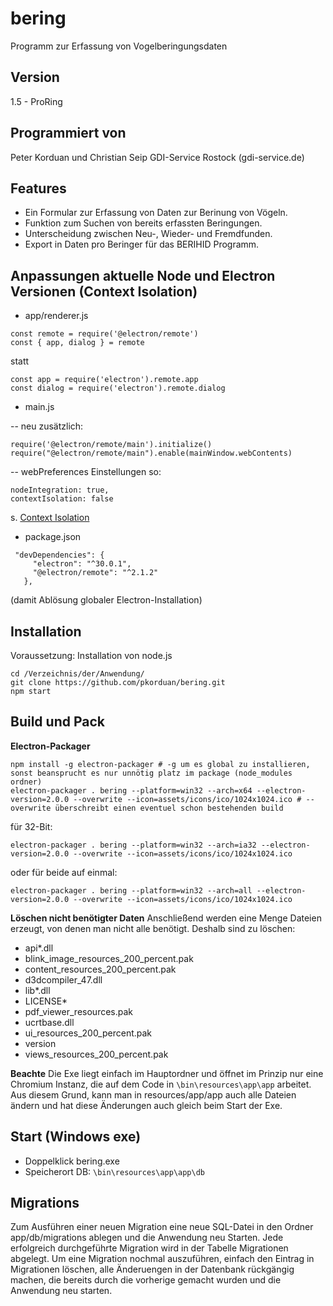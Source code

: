 # bering
Programm zur Erfassung von Vogelberingungsdaten

## Version
1.5 - ProRing

## Programmiert von
Peter Korduan und Christian Seip
GDI-Service Rostock (gdi-service.de)

## Features
- Ein Formular zur Erfassung von Daten zur Berinung von Vögeln.
- Funktion zum Suchen von bereits erfassten Beringungen.
- Unterscheidung zwischen Neu-, Wieder- und Fremdfunden.
- Export in Daten pro Beringer für das BERIHID Programm.

## Anpassungen aktuelle Node und Electron Versionen (Context Isolation)
- app/renderer.js
```
const remote = require('@electron/remote')
const { app, dialog } = remote
```
statt
```
const app = require('electron').remote.app
const dialog = require('electron').remote.dialog
```
- main.js

-- neu zusätzlich:
```
require('@electron/remote/main').initialize()
require("@electron/remote/main").enable(mainWindow.webContents)
```
-- webPreferences Einstellungen so:
```
nodeIntegration: true,
contextIsolation: false
```
s. [Context Isolation](https://stackoverflow.com/questions/57807459/how-to-use-preload-js-properly-in-electron)

- package.json
```
 "devDependencies": {
     "electron": "^30.0.1",
     "@electron/remote": "^2.1.2"
   },
```
(damit Ablösung globaler Electron-Installation)

## Installation
Voraussetzung: Installation von node.js
```
cd /Verzeichnis/der/Anwendung/
git clone https://github.com/pkorduan/bering.git
npm start
```

## Build und Pack
**Electron-Packager**

    npm install -g electron-packager # -g um es global zu installieren, sonst beansprucht es nur unnötig platz im package (node_modules ordner)
    electron-packager . bering --platform=win32 --arch=x64 --electron-version=2.0.0 --overwrite --icon=assets/icons/ico/1024x1024.ico # --overwrite überschreibt einen eventuel schon bestehenden build

für 32-Bit:

    electron-packager . bering --platform=win32 --arch=ia32 --electron-version=2.0.0 --overwrite --icon=assets/icons/ico/1024x1024.ico

oder für beide auf einmal:

    electron-packager . bering --platform=win32 --arch=all --electron-version=2.0.0 --overwrite --icon=assets/icons/ico/1024x1024.ico

**Löschen nicht benötigter Daten**
Anschließend werden eine Menge Dateien erzeugt, von denen man nicht alle benötigt. Deshalb sind zu löschen:
- api*.dll
- blink_image_resources_200_percent.pak
- content_resources_200_percent.pak
- d3dcompiler_47.dll
- lib*.dll
- LICENSE*
- pdf_viewer_resources.pak
- ucrtbase.dll
- ui_resources_200_percent.pak
- version
- views_resources_200_percent.pak

**Beachte**
Die Exe liegt einfach im Hauptordner und öffnet im Prinzip nur eine Chromium Instanz, die auf dem Code in `\bin\resources\app\app` arbeitet. Aus diesem Grund, kann man in resources/app/app auch alle Dateien ändern und hat diese Änderungen auch gleich beim Start der Exe.

## Start (Windows exe)
* Doppelklick bering.exe
* Speicherort DB: `\bin\resources\app\app\db`

## Migrations
Zum Ausführen einer neuen Migration eine neue SQL-Datei in den Ordner app/db/migrations ablegen und die Anwendung neu Starten.
Jede erfolgreich durchgeführte Migration wird in der Tabelle Migrationen abgelegt. Um eine Migration nochmal auszuführen, einfach den Eintrag in Migrationen löschen, alle Änderuengen in der Datenbank rückgängig machen, die bereits durch die vorherige gemacht wurden und die Anwendung neu starten.
